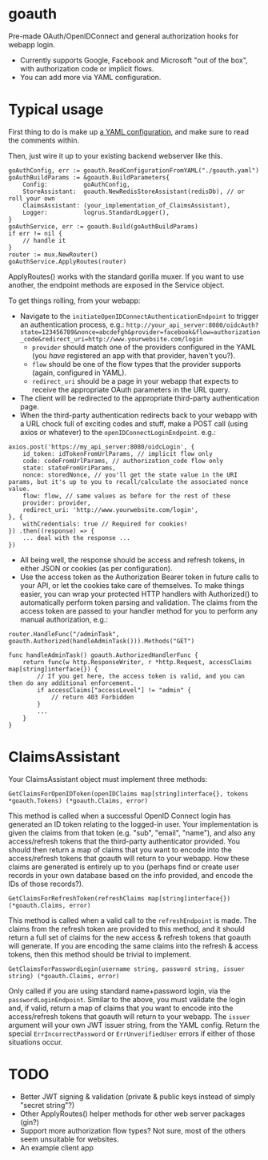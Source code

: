# goauth

Pre-made OAuth/OpenIDConnect and general authorization hooks for webapp login.

- Currently supports Google, Facebook and Microsoft "out of the box", with authorization code or implicit flows.
- You can add more via YAML configuration.

# Typical usage

First thing to do is make up [a YAML configuration](goauth.template.yaml), and make sure to read the comments within.

Then, just wire it up to your existing backend webserver like this.

```
goAuthConfig, err := goauth.ReadConfigurationFromYAML("./goauth.yaml")
goAuthBuildParams := &goauth.BuildParameters{
	Config:          goAuthConfig,
	StoreAssistant:  goauth.NewRedisStoreAssistant(redisDb), // or roll your own
	ClaimsAssistant: (your_implementation_of_ClaimsAssistant),
	Logger:          logrus.StandardLogger(),
}
goAuthService, err := goauth.Build(goAuthBuildParams)
if err != nil {
	// handle it
}
router := mux.NewRouter()
goAuthService.ApplyRoutes(router)
```

ApplyRoutes() works with the standard gorilla muxer. If you want to use another, the endpoint methods are exposed in the Service object.

To get things rolling, from your webapp:

- Navigate to the `initiateOpenIDConnectAuthenticationEndpoint` to trigger an authentication process, e.g.:
  `http://your_api_server:8080/oidcAuth?state=123456789&nonce=abcdefgh&provider=facebook&flow=authorization_code&redirect_uri=http://www.yourwebsite.com/login`
  - `provider` should match one of the providers configured in the YAML (you _have_ registered an app with that provider, haven't you?).
  - `flow` should be one of the flow types that the provider supports (again, configured in YAML).
  - `redirect_uri` should be a page in your webapp that expects to receive the appropriate OAuth parameters in the URL query.
- The client will be redirected to the appropriate third-party authentication page.
- When the third-party authentication redirects back to your webapp with a URL chock full of exciting codes and stuff, make a POST call (using axios or whatever) to the `openIDConnectLoginEndpoint`. e.g.:
```
axios.post('https://my_api_server:8080/oidcLogin', {
	id_token: idTokenFromUrlParams, // implicit flow only
	code: codeFromUrlParams, // authorization_code flow only
	state: stateFromUriParams,
	nonce: storedNonce, // you'll get the state value in the URI params, but it's up to you to recall/calculate the associated nonce value.
	flow: flow, // same values as before for the rest of these
	provider: provider,
	redirect_uri: 'http://www.yourwebsite.com/login',
}, {
	withCredentials: true // Required for cookies!
}) .then((response) => {
	... deal with the response ...
})
```
- All being well, the response should be access and refresh tokens, in either JSON or cookies (as per configuration).
- Use the access token as the Authorization Bearer token in future calls to your API, or let the cookies take care of themselves. To make things easier, you can wrap your protected HTTP handlers with Authorized() to automatically perform token parsing and validation. The claims from the access token are passed to your handler method for you to perform any manual authorization, e.g.:

```
router.HandleFunc("/adminTask", goauth.Authorized(handleAdminTask())).Methods("GET")

func handleAdminTask() goauth.AuthorizedHandlerFunc {
	return func(w http.ResponseWriter, r *http.Request, accessClaims map[string]interface{}) {
		// If you get here, the access token is valid, and you can then do any additional enforcement.
		if accessClaims["accessLevel"] != "admin" {
			// return 403 Forbidden
		}
		...
	}
}
```

# ClaimsAssistant

Your ClaimsAssistant object must implement three methods:

```
GetClaimsForOpenIDToken(openIDClaims map[string]interface{}, tokens *goauth.Tokens) (*goauth.Claims, error)
```

This method is called when a successful OpenID Connect login has generated an ID token relating to the logged-in user. Your implementation is given the claims from that token (e.g. "sub", "email", "name"), and also any access/refresh tokens that the third-party authenticator provided. You should then return a map of claims that you want to encode into the access/refresh tokens that goauth will return to your webapp. How these claims are generated is entirely up to you (perhaps find or create user records in your own database based on the info provided, and encode the IDs of those records?).

```
GetClaimsForRefreshToken(refreshClaims map[string]interface{}) (*goauth.Claims, error)
```

This method is called when a valid call to the `refreshEndpoint` is made. The claims from the refresh token are provided to this method, and it should return a full set of claims for the new access & refresh tokens that goauth will generate. If you are encoding the same claims into the refresh & access tokens, then this method should be trivial to implement.

```
GetClaimsForPasswordLogin(username string, password string, issuer string) (*goauth.Claims, error)
```

Only called if you are using standard name+password login, via the `passwordLoginEndpoint`. Similar to the above, you must validate the login and, if valid, return a map of claims that you want to encode into the access/refresh tokens that goauth will return to your webapp. The `issuer` argument will your own JWT issuer string, from the YAML config. Return the special `ErrIncorrectPassword` or `ErrUnverifiedUser` errors if either of those situations occur.

# TODO

- Better JWT signing & validation (private & public keys instead of simply "secret string"?)
- Other ApplyRoutes() helper methods for other web server packages (gin?)
- Support more authorization flow types? Not sure, most of the others seem unsuitable for websites.
- An example client app
